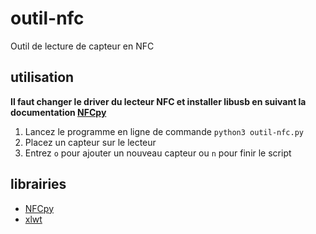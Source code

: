 # outil-nfc

Outil de lecture de capteur en NFC

## utilisation
**Il faut changer le driver du lecteur NFC et installer libusb en suivant la documentation [NFCpy](https://nfcpy.readthedocs.io/en/latest/)**

1. Lancez le programme en ligne de commande `python3 outil-nfc.py`
2. Placez un capteur sur le lecteur
3. Entrez `o` pour ajouter un nouveau capteur ou `n` pour finir le script

## librairies
- [NFCpy](https://nfcpy.readthedocs.io/en/latest/)
- [xlwt](https://xlwt.readthedocs.io/en/latest/)